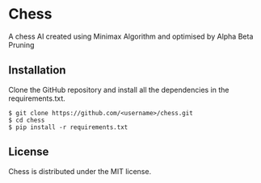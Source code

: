 # Chess
A chess AI created using Minimax Algorithm and optimised by Alpha Beta Pruning

## Installation

Clone the GitHub repository and install all the dependencies in the requirements.txt.

```
$ git clone https://github.com/<username>/chess.git
$ cd chess
$ pip install -r requirements.txt
```

## License 

Chess is distributed under the MIT license.


